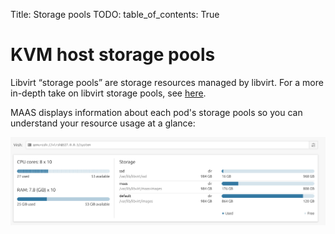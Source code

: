 Title: Storage pools
TODO:
table_of_contents: True

# KVM host storage pools

Libvirt “storage pools” are storage resources managed by libvirt. For a more
in-depth take on libvirt storage pools, see
[here](https://libvirt.org/storage.html).

MAAS displays information about each pod's storage pools so you can understand
your resource usage at a glance:

![storagepoolusage][img__storagepoolusage]

<!-- LINKS -->

[img__storagepoolusage]: ../media/manage-kvm-storage__2.6-libvert-storage-usage.png
